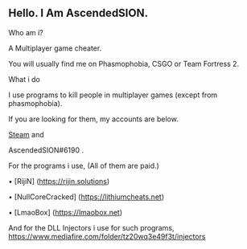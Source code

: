 ## Hello. I Am AscendedSION.


Who am i?



A Multiplayer game cheater.





You will usually find me on Phasmophobia, CSGO or Team Fortress 2.





What i do




I use programs to kill people in multiplayer games (except from phasmophobia).





If you are looking for them, my accounts are below.




[Steam](https://steamcommunity.com/id/AscendedSION/) and 


AscendedSION#6190 .



For the programs i use, (All of them are paid.)


• [RijiN] (https://rijin.solutions)



• [NullCoreCracked] (https://lithiumcheats.net)



• [LmaoBox] (https://lmaobox.net)

And for the DLL Injectors i use for such programs,
https://www.mediafire.com/folder/tz20wq3e49f3t/injectors


